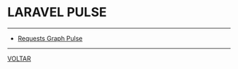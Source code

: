 # LARAVEL PULSE

---

* [Requests Graph Pulse](https://github.com/paulo-hortelan/requests-graph-pulse)

---

[VOLTAR](PHP.md)
